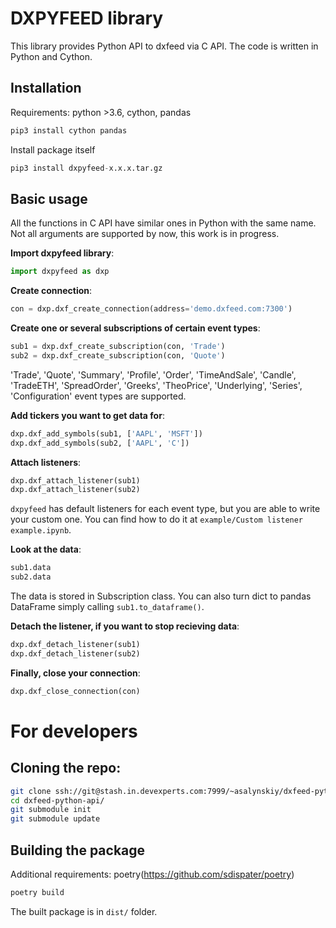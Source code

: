 # DXPYFEED library

This library provides Python API to dxfeed via C API. The code is written in Python and Cython.

## Installation

Requirements: python >3.6, cython, pandas

```python
pip3 install cython pandas
```

Install package itself

```python
pip3 install dxpyfeed-x.x.x.tar.gz
``` 

## Basic usage

All the functions in C API have similar ones in Python with the same name. Not all arguments are
supported by now, this work is in progress.

**Import dxpyfeed library**:

```python
import dxpyfeed as dxp
``` 

**Create connection**:

```python
con = dxp.dxf_create_connection(address='demo.dxfeed.com:7300')
```

**Create one or several subscriptions of certain event types**:
```python
sub1 = dxp.dxf_create_subscription(con, 'Trade')
sub2 = dxp.dxf_create_subscription(con, 'Quote')
```
'Trade', 'Quote', 'Summary', 'Profile', 'Order', 'TimeAndSale', 'Candle', 'TradeETH', 'SpreadOrder',
'Greeks', 'TheoPrice', 'Underlying', 'Series', 'Configuration' event types are supported.

**Add tickers you want to get data for**:
```python
dxp.dxf_add_symbols(sub1, ['AAPL', 'MSFT'])
dxp.dxf_add_symbols(sub2, ['AAPL', 'C'])
```

**Attach listeners**:
```python
dxp.dxf_attach_listener(sub1)
dxp.dxf_attach_listener(sub2)
```

`dxpyfeed` has default listeners for each event type, but you are able to write 
your custom one. You can find how to do it at `example/Custom listener example.ipynb`.

**Look at the data**:
```python
sub1.data
sub2.data
```
The data is stored in Subscription class. You can also turn dict to pandas DataFrame simply calling
`sub1.to_dataframe()`.

**Detach the listener, if you want to stop recieving data**:
```python
dxp.dxf_detach_listener(sub1)
dxp.dxf_detach_listener(sub2)
```

**Finally, close your connection**:
```python
dxp.dxf_close_connection(con)
```

# For developers

## Cloning the repo:

```bash
git clone ssh://git@stash.in.devexperts.com:7999/~asalynskiy/dxfeed-python-api.git
cd dxfeed-python-api/
git submodule init
git submodule update
```

## Building the package

Additional requirements: poetry(https://github.com/sdispater/poetry)

```bash
poetry build
```

The built package is in `dist/` folder. 